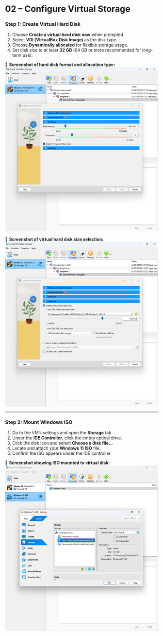 # 02 – Configure Virtual Storage

### Step 1: Create Virtual Hard Disk

1. Choose **Create a virtual hard disk now** when prompted.
2. Select **VDI (VirtualBox Disk Image)** as the disk type.
3. Choose **Dynamically allocated** for flexible storage usage.
4. Set disk size to at least **32 GB** (64 GB or more recommended for long-term use).

📸 **Screenshot of hard disk format and allocation type:**  
![](../images/harddisk-settings.png)

📸 **Screenshot of virtual hard disk size selection:**  
![](../images/create-virtual-harddisk.png)

---

### Step 2: Mount Windows ISO

1. Go to the VM’s settings and open the **Storage** tab.
2. Under the **IDE Controller**, click the empty optical drive.
3. Click the disk icon and select **Choose a disk file…**
4. Locate and attach your **Windows 11 ISO** file.
5. Confirm the ISO appears under the IDE controller.

📸 **Screenshot showing ISO mounted to virtual disk:**  
![](../images/iso-mounted.png)
